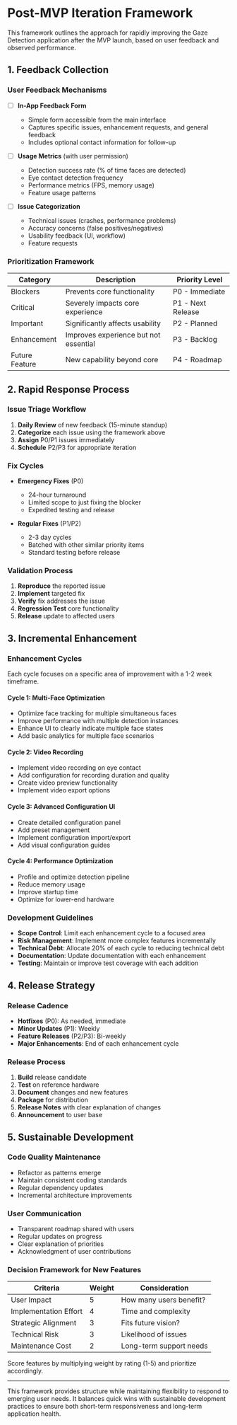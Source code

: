 # Post-MVP Iteration Framework

This framework outlines the approach for rapidly improving the Gaze Detection application after the MVP launch, based on user feedback and observed performance.

## 1. Feedback Collection

### User Feedback Mechanisms
- [ ] **In-App Feedback Form**
  - Simple form accessible from the main interface
  - Captures specific issues, enhancement requests, and general feedback
  - Includes optional contact information for follow-up

- [ ] **Usage Metrics** (with user permission)
  - Detection success rate (% of time faces are detected)
  - Eye contact detection frequency
  - Performance metrics (FPS, memory usage)
  - Feature usage patterns

- [ ] **Issue Categorization**
  - Technical issues (crashes, performance problems)
  - Accuracy concerns (false positives/negatives)
  - Usability feedback (UI, workflow)
  - Feature requests

### Prioritization Framework
| Category | Description | Priority Level |
|----------|-------------|----------------|
| Blockers | Prevents core functionality | P0 - Immediate |
| Critical | Severely impacts core experience | P1 - Next Release |
| Important | Significantly affects usability | P2 - Planned |
| Enhancement | Improves experience but not essential | P3 - Backlog |
| Future Feature | New capability beyond core | P4 - Roadmap |

## 2. Rapid Response Process

### Issue Triage Workflow
1. **Daily Review** of new feedback (15-minute standup)
2. **Categorize** each issue using the framework above
3. **Assign** P0/P1 issues immediately
4. **Schedule** P2/P3 for appropriate iteration

### Fix Cycles
- **Emergency Fixes** (P0)
  - 24-hour turnaround
  - Limited scope to just fixing the blocker
  - Expedited testing and release

- **Regular Fixes** (P1/P2)
  - 2-3 day cycles
  - Batched with other similar priority items
  - Standard testing before release

### Validation Process
1. **Reproduce** the reported issue
2. **Implement** targeted fix
3. **Verify** fix addresses the issue
4. **Regression Test** core functionality
5. **Release** update to affected users

## 3. Incremental Enhancement

### Enhancement Cycles
Each cycle focuses on a specific area of improvement with a 1-2 week timeframe.

#### Cycle 1: Multi-Face Optimization
- Optimize face tracking for multiple simultaneous faces
- Improve performance with multiple detection instances
- Enhance UI to clearly indicate multiple face states
- Add basic analytics for multiple face scenarios

#### Cycle 2: Video Recording
- Implement video recording on eye contact
- Add configuration for recording duration and quality
- Create video preview functionality
- Implement video export options

#### Cycle 3: Advanced Configuration UI
- Create detailed configuration panel
- Add preset management
- Implement configuration import/export
- Add visual configuration guides

#### Cycle 4: Performance Optimization
- Profile and optimize detection pipeline
- Reduce memory usage
- Improve startup time
- Optimize for lower-end hardware

### Development Guidelines
- **Scope Control**: Limit each enhancement cycle to a focused area
- **Risk Management**: Implement more complex features incrementally
- **Technical Debt**: Allocate 20% of each cycle to reducing technical debt
- **Documentation**: Update documentation with each enhancement
- **Testing**: Maintain or improve test coverage with each addition

## 4. Release Strategy

### Release Cadence
- **Hotfixes** (P0): As needed, immediate
- **Minor Updates** (P1): Weekly
- **Feature Releases** (P2/P3): Bi-weekly
- **Major Enhancements**: End of each enhancement cycle

### Release Process
1. **Build** release candidate
2. **Test** on reference hardware
3. **Document** changes and new features
4. **Package** for distribution
5. **Release Notes** with clear explanation of changes
6. **Announcement** to user base

## 5. Sustainable Development

### Code Quality Maintenance
- Refactor as patterns emerge
- Maintain consistent coding standards
- Regular dependency updates
- Incremental architecture improvements

### User Communication
- Transparent roadmap shared with users
- Regular updates on progress
- Clear explanation of priorities
- Acknowledgment of user contributions

### Decision Framework for New Features
| Criteria | Weight | Consideration |
|----------|--------|---------------|
| User Impact | 5 | How many users benefit? |
| Implementation Effort | 4 | Time and complexity |
| Strategic Alignment | 3 | Fits future vision? |
| Technical Risk | 3 | Likelihood of issues |
| Maintenance Cost | 2 | Long-term support needs |

Score features by multiplying weight by rating (1-5) and prioritize accordingly.

---

This framework provides structure while maintaining flexibility to respond to emerging user needs. It balances quick wins with sustainable development practices to ensure both short-term responsiveness and long-term application health.